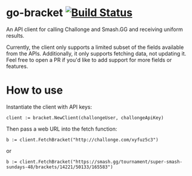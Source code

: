 go-bracket [![Build Status](https://travis-ci.org/dguenther/go-bracket.svg?branch=master)](https://travis-ci.org/dguenther/go-bracket)
===========

An API client for calling Challonge and Smash.GG and receiving uniform
results.

Currently, the client only supports a limited subset of the fields available
from the APIs. Additionally, it only supports fetching data, not updating it.
Feel free to open a PR if you'd like to add support for more fields or
features.

How to use
==========
Instantiate the client with API keys:

`client := bracket.NewClient(challongeUser, challongeApiKey)`

Then pass a web URL into the fetch function:

`b := client.FetchBracket("http://challonge.com/xyfuz5c3")`

or

`b := client.FetchBracket("https://smash.gg/tournament/super-smash-sundays-48/brackets/14221/50133/165583")`
